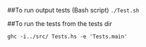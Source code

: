 ##To run output tests (Bash script)
`./Test.sh`

##To run the tests from the tests dir

`ghc -i../src/ Tests.hs -e 'Tests.main'`
